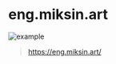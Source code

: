 # eng.miksin.art

![example](https://github.com/miksin/eng.miksin.art/actions/workflows/main.yml/badge.svg)

> https://eng.miksin.art/
